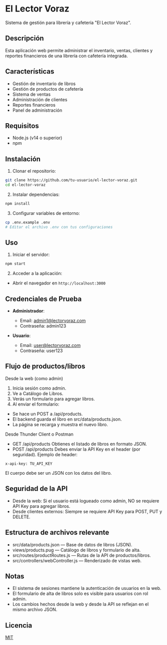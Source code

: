 # El Lector Voraz

Sistema de gestión para librería y cafetería "El Lector Voraz".

## Descripción

Esta aplicación web permite administrar el inventario, ventas, clientes y reportes financieros de una librería con cafetería integrada.

## Características

- Gestión de inventario de libros
- Gestión de productos de cafetería
- Sistema de ventas
- Administración de clientes
- Reportes financieros
- Panel de administración

## Requisitos

- Node.js (v14 o superior)
- npm

## Instalación

1. Clonar el repositorio:
```bash
git clone https://github.com/tu-usuario/el-lector-voraz.git
cd el-lector-voraz
```

2. Instalar dependencias:
```bash
npm install
```

3. Configurar variables de entorno:
```bash
cp .env.example .env
# Editar el archivo .env con tus configuraciones
```

## Uso

1. Iniciar el servidor:
```bash
npm start
```

2. Acceder a la aplicación:
- Abrir el navegador en `http://localhost:3000`

## Credenciales de Prueba

- **Administrador**:
  - Email: admin1@lectorvoraz.com
  - Contraseña: admin123

- **Usuario**:
  - Email: user@lectorvoraz.com
  - Contraseña: user123

## Flujo de productos/libros
Desde la web (como admin)
1. Inicia sesión como admin.
2. Ve a Catálogo de Libros.
3. Verás un formulario para agregar libros.
4. Al enviar el formulario:
  - Se hace un POST a /api/products.
  - El backend guarda el libro en src/data/products.json.
  - La página se recarga y muestra el nuevo libro.

Desde Thunder Client o Postman
- GET /api/products
Obtienes el listado de libros en formato JSON.
- POST /api/products
Debes enviar la API Key en el header (por seguridad).
Ejemplo de header:
```text
x-api-key: TU_API_KEY
```
El cuerpo debe ser un JSON con los datos del libro.

## Seguridad de la API
- Desde la web:
Si el usuario está logueado como admin, NO se requiere API Key para agregar libros.
- Desde clientes externos:
Siempre se requiere API Key para POST, PUT y DELETE.

## Estructura de archivos relevante
- src/data/products.json — Base de datos de libros (JSON).
- views/products.pug — Catálogo de libros y formulario de alta.
- src/routes/productRoutes.js — Rutas de la API de productos/libros.
- src/controllers/webController.js — Renderizado de vistas web.

## Notas
- El sistema de sesiones mantiene la autenticación de usuarios en la web.
- El formulario de alta de libros solo es visible para usuarios con rol admin.
- Los cambios hechos desde la web y desde la API se reflejan en el mismo archivo JSON.

## Licencia

[MIT](LICENSE)